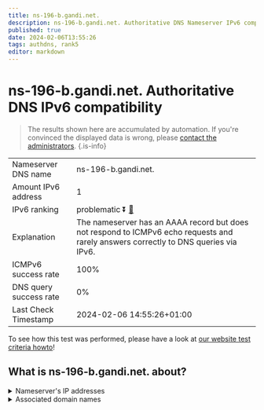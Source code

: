 ```yaml
---
title: ns-196-b.gandi.net.
description: ns-196-b.gandi.net. Authoritative DNS Nameserver IPv6 compatibility
published: true
date: 2024-02-06T13:55:26
tags: authdns, rank5
editor: markdown
---
```


# ns-196-b.gandi.net. Authoritative DNS IPv6 compatibility

> The results shown here are accumulated by automation. If you're convinced the displayed data is wrong, please [contact the administrators](/howto/chat). 
{.is-info}




|   |   |
| - | - |
| Nameserver DNS name | ns-196-b.gandi.net.
| Amount IPv6 address | 1
| IPv6 ranking | problematic :arrow_double_down: [🔗](/howto/ranking) |
| Explanation | The nameserver has an AAAA record but does not respond to ICMPv6 echo requests and rarely answers correctly to DNS queries via IPv6. |
| ICMPv6 success rate | 100%|
| DNS query success rate | 0% |
| Last Check Timestamp | 2024-02-06 14:55:26+01:00 |

To see how this test was performed, please have a look at [our website test criteria howto](/howto/testcriteria/authdns)!


## What is ns-196-b.gandi.net. about?




<details>
<summary>Nameserver's IP addresses</summary>

2001:4b98:aaab::c5

</details>



<details>
<summary>Associated domain names</summary>

www.peugeot.com

</details>
